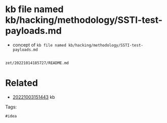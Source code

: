 # kb file named kb/hacking/methodology/SSTI-test-payloads.md

- concept of `kb file named kb/hacking/methodology/SSTI-test-payloads.md`

```
```

` zet/20221014185727/README.md `

# Related

- [20221003151443](/zet/20221003151443/README.md) kb

Tags:

    #idea
